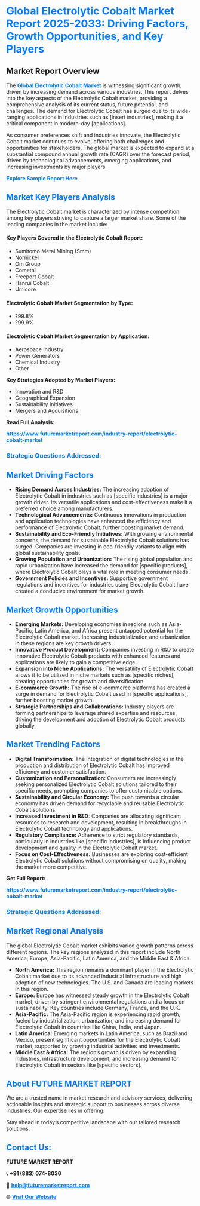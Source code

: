 <h1 style="color: #007BFF;">Global Electrolytic Cobalt Market Report 2025-2033: Driving Factors, Growth Opportunities, and Key Players</h1>

<section id="overview">
<h2>Market Report Overview</h2>
<p>The <a href="https://www.futuremarketreport.com/industry-report/electrolytic-cobalt-market" style="color: #007BFF; text-decoration: none;"><strong>Global Electrolytic Cobalt Market</strong></a> is witnessing significant growth, driven by increasing demand across various industries. This report delves into the key aspects of the Electrolytic Cobalt market, providing a comprehensive analysis of its current status, future potential, and challenges. The demand for Electrolytic Cobalt has surged due to its wide-ranging applications in industries such as [insert industries], making it a critical component in modern-day [applications].</p>
<p>As consumer preferences shift and industries innovate, the Electrolytic Cobalt market continues to evolve, offering both challenges and opportunities for stakeholders. The global market is expected to expand at a substantial compound annual growth rate (CAGR) over the forecast period, driven by technological advancements, emerging applications, and increasing investments by major players.</p>
</section>

<section id="overview">
<p><a href="https://www.futuremarketreport.com/request-sample/reportId=31657" style="color: #007BFF; text-decoration: none;"><strong>Explore Sample Report Here</strong></a></p>
</section>

<section id="key-players">
<h2 style="color: #007BFF;">Market Key Players Analysis</h2>
<p>The Electrolytic Cobalt market is characterized by intense competition among key players striving to capture a larger market share. Some of the leading companies in the market include:</p>
<h4>Key Players Covered in the Electrolytic Cobalt Report:</h4>
<ul><li>Sumitomo Metal Mining (Smm)</li><li>Nornickel</li><li>Om Group</li><li>Cometal</li><li>Freeport Cobalt</li><li>Hanrui Cobalt</li><li>Umicore</li></ul>
<h4>Electrolytic Cobalt Market Segmentation by Type:</h4>
<ul><li>?99.8%</li><li>?99.9%</li></ul>

<h4>Electrolytic Cobalt Market Segmentation by Application:</h4>
<ul><li>Aerospace Industry</li><li>Power Generators</li><li>Chemical Industry</li><li>Other</li></ul>
<p><strong>Key Strategies Adopted by Market Players:</strong></p>
<ul>
<li>Innovation and R&D</li>
<li>Geographical Expansion</li>
<li>Sustainability Initiatives</li>
<li>Mergers and Acquisitions</li>
</ul>
</section>

<section>
<p><strong>Read Full Analysis: </strong></p><a href="https://www.futuremarketreport.com/industry-report/electrolytic-cobalt-market" style="color: #007BFF; text-decoration: none;"><strong>https://www.futuremarketreport.com/industry-report/electrolytic-cobalt-market</strong></a>
<h3 style="color: #007BFF;">Strategic Questions Addressed:</h3>
</section>

<section id="driving-factors">
<h2 style="color: #007BFF;">Market Driving Factors</h2>
<ul>
<li><strong>Rising Demand Across Industries:</strong> The increasing adoption of Electrolytic Cobalt in industries such as [specific industries] is a major growth driver. Its versatile applications and cost-effectiveness make it a preferred choice among manufacturers.</li>
<li><strong>Technological Advancements:</strong> Continuous innovations in production and application technologies have enhanced the efficiency and performance of Electrolytic Cobalt, further boosting market demand.</li>
<li><strong>Sustainability and Eco-Friendly Initiatives:</strong> With growing environmental concerns, the demand for sustainable Electrolytic Cobalt solutions has surged. Companies are investing in eco-friendly variants to align with global sustainability goals.</li>
<li><strong>Growing Population and Urbanization:</strong> The rising global population and rapid urbanization have increased the demand for [specific products], where Electrolytic Cobalt plays a vital role in meeting consumer needs.</li>
<li><strong>Government Policies and Incentives:</strong> Supportive government regulations and incentives for industries using Electrolytic Cobalt have created a conducive environment for market growth.</li>
</ul>
</section>

<section id="growth-opportunities">
<h2 style="color: #007BFF;">Market Growth Opportunities</h2>
<ul>
<li><strong>Emerging Markets:</strong> Developing economies in regions such as Asia-Pacific, Latin America, and Africa present untapped potential for the Electrolytic Cobalt market. Increasing industrialization and urbanization in these regions are key growth drivers.</li>
<li><strong>Innovative Product Development:</strong> Companies investing in R&D to create innovative Electrolytic Cobalt products with enhanced features and applications are likely to gain a competitive edge.</li>
<li><strong>Expansion into Niche Applications:</strong> The versatility of Electrolytic Cobalt allows it to be utilized in niche markets such as [specific niches], creating opportunities for growth and diversification.</li>
<li><strong>E-commerce Growth:</strong> The rise of e-commerce platforms has created a surge in demand for Electrolytic Cobalt used in [specific applications], further boosting market growth.</li>
<li><strong>Strategic Partnerships and Collaborations:</strong> Industry players are forming partnerships to leverage shared expertise and resources, driving the development and adoption of Electrolytic Cobalt products globally.</li>
</ul>
</section>

<section id="trending-factors">
<h2 style="color: #007BFF;">Market Trending Factors</h2>
<ul>
<li><strong>Digital Transformation:</strong> The integration of digital technologies in the production and distribution of Electrolytic Cobalt has improved efficiency and customer satisfaction.</li>
<li><strong>Customization and Personalization:</strong> Consumers are increasingly seeking personalized Electrolytic Cobalt solutions tailored to their specific needs, prompting companies to offer customizable options.</li>
<li><strong>Sustainability and Circular Economy:</strong> The push towards a circular economy has driven demand for recyclable and reusable Electrolytic Cobalt solutions.</li>
<li><strong>Increased Investment in R&D:</strong> Companies are allocating significant resources to research and development, resulting in breakthroughs in Electrolytic Cobalt technology and applications.</li>
<li><strong>Regulatory Compliance:</strong> Adherence to strict regulatory standards, particularly in industries like [specific industries], is influencing product development and quality in the Electrolytic Cobalt market.</li>
<li><strong>Focus on Cost-Effectiveness:</strong> Businesses are exploring cost-efficient Electrolytic Cobalt solutions without compromising on quality, making the market more competitive.</li>
</ul>
</section>

<section>
<p><strong>Get Full Report: </strong></p><a href="https://www.futuremarketreport.com/industry-report/electrolytic-cobalt-market" style="color: #007BFF; text-decoration: none;"><strong>https://www.futuremarketreport.com/industry-report/electrolytic-cobalt-market</strong></a>
<h3 style="color: #007BFF;">Strategic Questions Addressed:</h3>
</section>


<section id="regional-analysis">
<h2 style="color: #007BFF;">Market Regional Analysis</h2>
<p>The global Electrolytic Cobalt market exhibits varied growth patterns across different regions. The key regions analyzed in this report include North America, Europe, Asia-Pacific, Latin America, and the Middle East & Africa:</p>
<ul>
<li><strong>North America:</strong> This region remains a dominant player in the Electrolytic Cobalt market due to its advanced industrial infrastructure and high adoption of new technologies. The U.S. and Canada are leading markets in this region.</li>
<li><strong>Europe:</strong> Europe has witnessed steady growth in the Electrolytic Cobalt market, driven by stringent environmental regulations and a focus on sustainability. Key countries include Germany, France, and the U.K.</li>
<li><strong>Asia-Pacific:</strong> The Asia-Pacific region is experiencing rapid growth, fueled by industrialization, urbanization, and increasing demand for Electrolytic Cobalt in countries like China, India, and Japan.</li>
<li><strong>Latin America:</strong> Emerging markets in Latin America, such as Brazil and Mexico, present significant opportunities for the Electrolytic Cobalt market, supported by growing industrial activities and investments.</li>
<li><strong>Middle East & Africa:</strong> The region’s growth is driven by expanding industries, infrastructure development, and increasing demand for Electrolytic Cobalt in sectors like [specific sectors].</li>
</ul>
</section>

<footer>
<h2 style="color: #007BFF;">About FUTURE MARKET REPORT</h2>
<p>We are a trusted name in market research and advisory services, delivering actionable insights and strategic support to businesses across diverse industries. Our expertise lies in offering:</p>

<p>Stay ahead in today’s competitive landscape with our tailored research solutions.</p>

<h2 style="color: #007BFF;">Contact Us:</h2>
<p><strong>FUTURE MARKET REPORT</strong></p>
<p>📞 <strong>+91 (883) 074-8030</strong></p>
<p>📧 <strong><a href="mailto:help@futuremarketreport.com" style="color: #007BFF;">help@futuremarketreport.com</a></strong></p>
<p>🌐 <strong><a href="https://www.futuremarketreport.com/" style="color: #007BFF;">Visit Our Website</a></strong></p>
</footer>